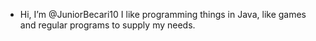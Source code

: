 - Hi, I’m @JuniorBecari10
I like programming things in Java, like games and regular programs to supply my needs.

<!---
JuniorBecari10/JuniorBecari10 is a ✨ special ✨ repository because its `README.md` (this file) appears on your GitHub profile.
You can click the Preview link to take a look at your changes.
--->
